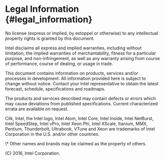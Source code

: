 # Legal Information {#legal_information}

<p>No license (express or implied, by estoppel or otherwise) to any intellectual property rights is granted by this document.</p> 
<p>Intel disclaims all express and implied warranties, including without limitation, the implied warranties of merchantability, fitness for a particular purpose, and non-infringement, as well as any warranty arising from course of performance, course of dealing, or usage in trade.</p>
<p>This document contains information on products, services and/or processes in development. All information provided here is subject to change without notice. Contact your Intel representative to obtain the latest forecast, schedule, specifications and roadmaps.</p>
<p>The products and services described may contain defects or errors which may cause deviations from published specifications. Current characterized errata are available on request.</p>
<p>Cilk, Intel, the Intel logo, Intel Atom, Intel Core, Intel Inside, Intel NetBurst, Intel SpeedStep, Intel vPro, Intel Xeon Phi, Intel XScale, Itanium, MMX, Pentium, Thunderbolt, Ultrabook, VTune and Xeon are trademarks of Intel Corporation in the U.S. and/or other countries.</p>
<p>\* Other names and brands may be claimed as the property of others.</p>
<p>(C) 2016, Intel Corporation.</p>
